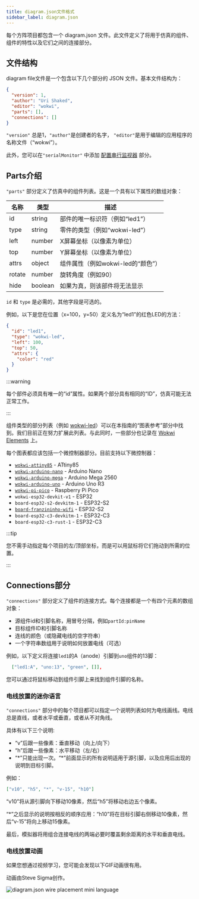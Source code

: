 ```yaml
---
title: diagram.json文件格式
sidebar_label: diagram.json
---
```


每个方阵项目都包含一个 diagram.json 文件。此文件定义了将用于仿真的组件、组件的特性以及它们之间的连接部分。

## 文件结构

diagram file文件是一个包含以下几个部分的 JSON 文件。基本文件结构为：

```json
{
  "version": 1,
  "author": "Uri Shaked",
  "editor": "wokwi",
  "parts": [],
  "connections": []
}
```

`"version"` 总是1，`"author"`是创建者的名字， `"editor"`是用于编辑的应用程序的名称文件（“wokwi”）。

此外，您可以在`"serialMonitor"` 中添加 [配置串行监视器](guides/serial-monitor#configuring-the-serial-monitor) 部分。

## Parts介绍

 `"parts"` 部分定义了仿真中的组件列表。这是一个具有以下属性的数组对象：

| 名称   | 类型    | 描述                              |
| ------ | ------- | --------------------------------- |
| id     | string  | 部件的唯一标识符（例如“led1”）    |
| type   | string  | 零件的类型（例如“wokwi-led”）     |
| left   | number  | X屏幕坐标（以像素为单位）         |
| top    | number  | Y屏幕坐标（以像素为单位）         |
| attrs  | object  | 组件属性（例如wokwi-led的“颜色”） |
| rotate | number  | 旋转角度（例如90）                |
| hide   | boolean | 如果为真，则该部件将无法显示      |

`id` 和 `type` 是必需的，其他字段是可选的。

例如，以下是您在位置（x=100，y=50）定义名为“led1”的红色LED的方法：

```json
{
  "id": "led1",
  "type": "wokwi-led",
  "left": 100,
  "top": 50,
  "attrs": {
    "color": "red"
  }
}
```

:::warning

每个部件必须具有唯一的“id”属性。如果两个部分具有相同的“ID”，仿真可能无法正常工作。

:::

组件类型的部分列表（例如 [wokwi-led](parts/wokwi-led)）可以在本指南的“图表参考”部分中找到。我们目前正在努力扩展此列表。与此同时，一些部分也记录在 [Wokwi Elements](https://elements.wokwi.com) 上。

每个图表都应该包括一个微控制器部分。目前支持以下微控制器：

- [`wokwi-attiny85`](parts/wokwi-attiny85) - ATtiny85
- [`wokwi-arduino-nano`](parts/wokwi-arduino-nano) - Arduino Nano
- [`wokwi-arduino-mega`](parts/wokwi-arduino-mega) - Arduino Mega 2560
- [`wokwi-arduino-uno`](parts/wokwi-arduino-uno) - Arduino Uno R3
- [`wokwi-pi-pico`](parts/wokwi-pi-pico) - Raspberry Pi Pico
- `wokwi-esp32-devkit-v1` - ESP32
- `board-esp32-s2-devkitm-1` - ESP32-S2
- [`board-franzininho-wifi`](parts/board-franzininho-wifi) - ESP32-S2
- `board-esp32-c3-devkitm-1` - ESP32-C3
- `board-esp32-c3-rust-1` - ESP32-C3

:::tip

您不需手动指定每个项目的左/顶部坐标，而是可以用鼠标将它们拖动到所需的位置。

:::

## Connections部分

 `"connections"` 部分定义了组件的连接方式。每个连接都是一个有四个元素的数组对象：

- 源组件id和引脚名称，用冒号分隔，例如`partId:pinName`
- 目标组件ID和引脚名称
- 连线的颜色（或隐藏电线的空字符串）
- 一个字符串数组用于说明如何放置电线（可选）

例如，以下定义将连接`led1`的A（anode）引脚到`uno`组件的13脚：

```json
  ["led1:A", "uno:13", "green", []],
```

您可以通过将鼠标移动到组件引脚上来找到组件引脚的名称。

### 电线放置的迷你语言

`"connections"` 部分中的每个项目都可以指定一个说明列表如何为电线画线。电线总是直线，或者水平或垂直，或者从不对角线。

具体有以下三个说明:

- “v”后跟一些像素：垂直移动（向上/向下）
- “h”后跟一些像素：水平移动（左/右）
- “\*”只能出现一次。“\*”前面显示的所有说明适用于源引脚，以及应用后出现的说明到目标引脚。

例如：

```json
["v10", "h5", "*", "v-15", "h10"]
```

“v10”将从源引脚向下移动10像素，然后“h5”将移动右边五个像素。

“\*”之后显示的说明按相反的顺序应用：“h10”将在目标引脚右侧移动10像素，然后“v-15”将向上移动15像素。

最后，模拟器将用组合连接电线的两端必要时覆盖剩余距离的水平和垂直电线。

### 电线放置动画

如果您想通过视频学习，您可能会发现以下GIF动画很有用。

动画由Steve Sigma创作。

![diagram.json wire placement mini language](diagram-format-connections.gif)
